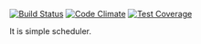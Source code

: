 [![Build Status](https://travis-ci.org/superedriver/scheduler_api.svg?branch=master)](https://travis-ci.org/superedriver/scheduler_api)
[![Code Climate](https://codeclimate.com/github/superedriver/scheduler_api/badges/gpa.svg)](https://codeclimate.com/github/superedriver/scheduler_api)
[![Test Coverage](https://codeclimate.com/github/superedriver/scheduler_api/badges/coverage.svg)](https://codeclimate.com/github/superedriver/scheduler_api/coverage)


It is simple scheduler.
